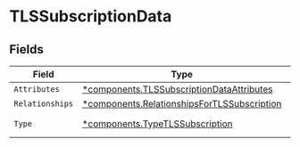 # TLSSubscriptionData


## Fields

| Field                                                                                                 | Type                                                                                                  | Required                                                                                              | Description                                                                                           |
| ----------------------------------------------------------------------------------------------------- | ----------------------------------------------------------------------------------------------------- | ----------------------------------------------------------------------------------------------------- | ----------------------------------------------------------------------------------------------------- |
| `Attributes`                                                                                          | [*components.TLSSubscriptionDataAttributes](../../models/shared/tlssubscriptiondataattributes.md)     | :heavy_minus_sign:                                                                                    | N/A                                                                                                   |
| `Relationships`                                                                                       | [*components.RelationshipsForTLSSubscription](../../models/shared/relationshipsfortlssubscription.md) | :heavy_minus_sign:                                                                                    | N/A                                                                                                   |
| `Type`                                                                                                | [*components.TypeTLSSubscription](../../models/shared/typetlssubscription.md)                         | :heavy_minus_sign:                                                                                    | Resource type                                                                                         |